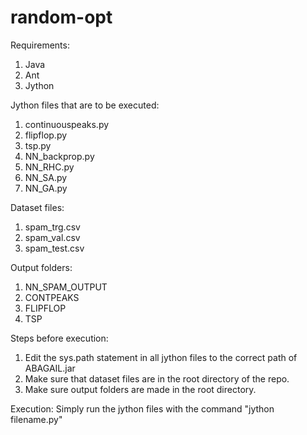 # random-opt

Requirements:
1. Java
2. Ant
3. Jython

Jython files that are to be executed:
1. continuouspeaks.py
2. flipflop.py
3. tsp.py
4. NN_backprop.py
5. NN_RHC.py
6. NN_SA.py
7. NN_GA.py

Dataset files:
1. spam_trg.csv
2. spam_val.csv
3. spam_test.csv

Output folders:
1. NN_SPAM_OUTPUT
2. CONTPEAKS
3. FLIPFLOP
4. TSP

Steps before execution:
1. Edit the sys.path statement in all jython files to the correct path of ABAGAIL.jar
2. Make sure that dataset files are in the root directory of the repo.
3. Make sure output folders are made in the root directory.

Execution:
Simply run the jython files with the command "jython filename.py"
